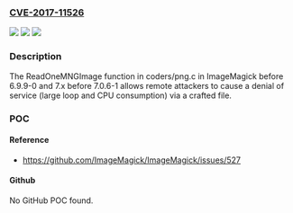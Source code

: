 ### [CVE-2017-11526](https://cve.mitre.org/cgi-bin/cvename.cgi?name=CVE-2017-11526)
![](https://img.shields.io/static/v1?label=Product&message=n%2Fa&color=blue)
![](https://img.shields.io/static/v1?label=Version&message=n%2Fa&color=blue)
![](https://img.shields.io/static/v1?label=Vulnerability&message=n%2Fa&color=brighgreen)

### Description

The ReadOneMNGImage function in coders/png.c in ImageMagick before 6.9.9-0 and 7.x before 7.0.6-1 allows remote attackers to cause a denial of service (large loop and CPU consumption) via a crafted file.

### POC

#### Reference
- https://github.com/ImageMagick/ImageMagick/issues/527

#### Github
No GitHub POC found.

